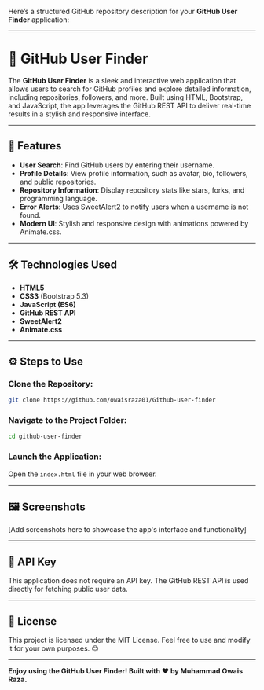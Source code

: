 Here’s a structured GitHub repository description for your **GitHub User Finder** application:  

---

# 🌟 GitHub User Finder  
The **GitHub User Finder** is a sleek and interactive web application that allows users to search for GitHub profiles and explore detailed information, including repositories, followers, and more. Built using HTML, Bootstrap, and JavaScript, the app leverages the GitHub REST API to deliver real-time results in a stylish and responsive interface.  

---

## 🚀 Features  
- **User Search**: Find GitHub users by entering their username.  
- **Profile Details**: View profile information, such as avatar, bio, followers, and public repositories.  
- **Repository Information**: Display repository stats like stars, forks, and programming language.  
- **Error Alerts**: Uses SweetAlert2 to notify users when a username is not found.  
- **Modern UI**: Stylish and responsive design with animations powered by Animate.css.  

---

## 🛠️ Technologies Used  
- **HTML5**  
- **CSS3** (Bootstrap 5.3)  
- **JavaScript (ES6)**  
- **GitHub REST API**  
- **SweetAlert2**  
- **Animate.css**  

---

## ⚙️ Steps to Use  

### Clone the Repository:  
```bash  
git clone https://github.com/owaisraza01/Github-user-finder 
```  

### Navigate to the Project Folder:  
```bash  
cd github-user-finder  
```  

### Launch the Application:  
Open the `index.html` file in your web browser.  

---

## 🖼️ Screenshots  
[Add screenshots here to showcase the app's interface and functionality]  

---

## 🔑 API Key  
This application does not require an API key. The GitHub REST API is used directly for fetching public user data.  

---

## 📜 License  
This project is licensed under the MIT License. Feel free to use and modify it for your own purposes. 😊  

---  

**Enjoy using the GitHub User Finder! Built with ❤️ by Muhammad Owais Raza.**  

